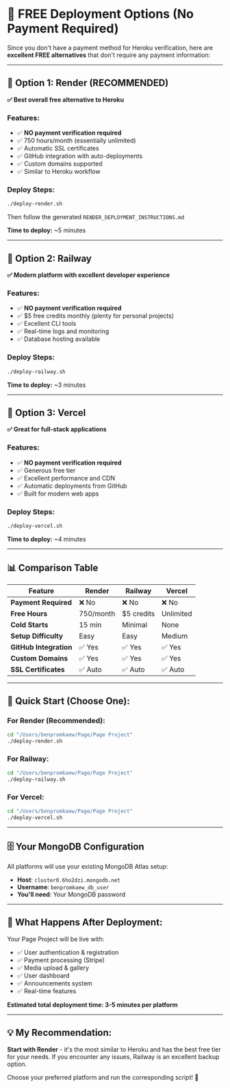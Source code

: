 # 🚀 FREE Deployment Options (No Payment Required)

Since you don't have a payment method for Heroku verification, here are **excellent FREE alternatives** that don't require any payment information:

---

## 🥇 **Option 1: Render (RECOMMENDED)**
**✅ Best overall free alternative to Heroku**

### Features:
- ✅ **NO payment verification required**
- ✅ 750 hours/month (essentially unlimited)
- ✅ Automatic SSL certificates
- ✅ GitHub integration with auto-deployments
- ✅ Custom domains supported
- ✅ Similar to Heroku workflow

### Deploy Steps:
```bash
./deploy-render.sh
```
Then follow the generated `RENDER_DEPLOYMENT_INSTRUCTIONS.md`

**Time to deploy:** ~5 minutes

---

## 🥈 **Option 2: Railway**
**✅ Modern platform with excellent developer experience**

### Features:
- ✅ **NO payment verification required**
- ✅ $5 free credits monthly (plenty for personal projects)
- ✅ Excellent CLI tools
- ✅ Real-time logs and monitoring
- ✅ Database hosting available

### Deploy Steps:
```bash
./deploy-railway.sh
```

**Time to deploy:** ~3 minutes

---

## 🥉 **Option 3: Vercel**
**✅ Great for full-stack applications**

### Features:
- ✅ **NO payment verification required**
- ✅ Generous free tier
- ✅ Excellent performance and CDN
- ✅ Automatic deployments from GitHub
- ✅ Built for modern web apps

### Deploy Steps:
```bash
./deploy-vercel.sh
```

**Time to deploy:** ~4 minutes

---

## 📊 **Comparison Table**

| Feature | Render | Railway | Vercel |
|---------|--------|---------|---------|
| **Payment Required** | ❌ No | ❌ No | ❌ No |
| **Free Hours** | 750/month | $5 credits | Unlimited |
| **Cold Starts** | 15 min | Minimal | None |
| **Setup Difficulty** | Easy | Easy | Medium |
| **GitHub Integration** | ✅ Yes | ✅ Yes | ✅ Yes |
| **Custom Domains** | ✅ Yes | ✅ Yes | ✅ Yes |
| **SSL Certificates** | ✅ Auto | ✅ Auto | ✅ Auto |

---

## 🎯 **Quick Start (Choose One):**

### For Render (Recommended):
```bash
cd "/Users/benpromkaew/Page/Page Project"
./deploy-render.sh
```

### For Railway:
```bash
cd "/Users/benpromkaew/Page/Page Project"
./deploy-railway.sh
```

### For Vercel:
```bash
cd "/Users/benpromkaew/Page/Page Project"
./deploy-vercel.sh
```

---

## 🗄️ **Your MongoDB Configuration**
All platforms will use your existing MongoDB Atlas setup:
- **Host**: `cluster0.6ho2dzi.mongodb.net`
- **Username**: `benpromkaew_db_user`
- **You'll need**: Your MongoDB password

---

## 🚀 **What Happens After Deployment:**

Your Page Project will be live with:
- ✅ User authentication & registration
- ✅ Payment processing (Stripe)
- ✅ Media upload & gallery
- ✅ User dashboard
- ✅ Announcements system
- ✅ Real-time features

**Estimated total deployment time: 3-5 minutes per platform**

---

## 💡 **My Recommendation:**

**Start with Render** - it's the most similar to Heroku and has the best free tier for your needs. If you encounter any issues, Railway is an excellent backup option.

Choose your preferred platform and run the corresponding script! 🚀
